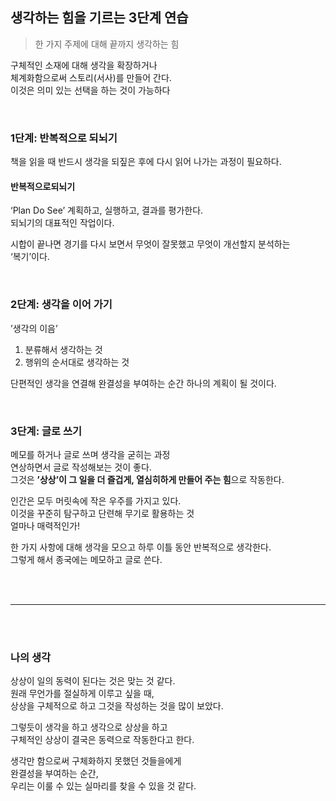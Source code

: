 

## 생각하는 힘을 기르는 3단계 연습
> 한 가지 주제에 대해 끝까지 생각하는 힘

구체적인 소재에 대해 생각을 확장하거나<br>
체계화함으로써 스토리(서사)를 만들어 간다.<br>
이것은 의미 있는 선택을 하는 것이 가능하다<br>

<br>

### 1단계: 반복적으로 되뇌기

책을 읽을 때 반드시 생각을 되짚은 후에 다시 읽어 나가는 과정이 필요하다.<br>
#### 반복적으로되뇌기
‘Plan Do See’ 계획하고, 실행하고, 결과를 평가한다.<br>
되뇌기의 대표적인 작업이다.<br>

시합이 끝나면 경기를 다시 보면서 무엇이 잘못했고 무엇이 개선할지 분석하는<br>
‘복기’이다.<br>

<br>

### 2단계: 생각을 이어 가기

’생각의 이음’
1. 분류해서 생각하는 것
2. 행위의 순서대로 생각하는 것

단편적인 생각을 연결해 완결성을 부여하는 순간 하나의 계획이 될 것이다.<br>

<br>

### 3단계: 글로 쓰기

메모를 하거나 글로 쓰며 생각을 굳히는 과정<br>
연상하면서 글로 작성해보는 것이 좋다.<br>
그것은 **’상상’이 그 일을 더 즐겁게, 열심히하게 만들어 주는 힘**으로 작동한다.

인간은 모두 머릿속에 작은 우주를 가지고 있다.<br>
이것을 꾸준히 탐구하고 단련해 무기로 활용하는 것<br>
얼마나 매력적인가!<br>

한 가지 사항에 대해 생각을 모으고 하루 이틀 동안 반복적으로 생각한다.<br>
그렇게 해서 종국에는 메모하고 글로 쓴다.<br>

<br>
<br>

___

<br>
<br>

### 나의 생각

상상이 일의 동력이 된다는 것은 맞는 것 같다.<br>
원래 무언가를 절실하게 이루고 싶을 때,<br>
상상을 구체적으로 하고 그것을 작성하는 것을 많이 보았다.<br>

그렇듯이 생각을 하고 생각으로 상상을 하고<br>
구체적인 상상이 결국은 동력으로 작동한다고 한다.<br>

생각만 함으로써 구체화하지 못했던 것들을에게<br>
완결성을 부여하는 순간,<br>
우리는 이룰 수 있는 실마리를 찾을 수 있을 것 같다.<br>


